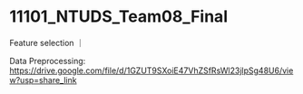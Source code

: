 # 11101_NTUDS_Team08_Final

Feature selection
  ｜


Data Preprocessing: https://drive.google.com/file/d/1GZUT9SXoiE47VhZSfRsWl23jlpSg48U6/view?usp=share_link



